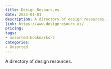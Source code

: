 ```yaml
---
title: Design Resourc.es
date: 2023-01-01
description: A directory of design resources.
link: https://www.designresourc.es/
pricing: 
tags: 
- unsorted-bookmarks-2 
categories: 
- Unsorted 
---
```


A directory of design resources.